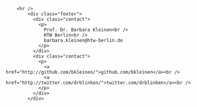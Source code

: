        <hr />
            <div class="footer">
              <div class="contact">
                <p>
                  Prof. Dr. Barbara Kleinen<br />
                  HTW Berlin<br />
                  barbara.kleinen@htw-berlin.de
                </p>
              </div>
              <div class="contact">
                <p>
                  <a href="http://github.com/bkleinen/">github.com/bkleinen</a><br />
                  <a href="http://twitter.com/drblinken/">twitter.com/drblinken</a><br />
                </p>
              </div>
            </div>
